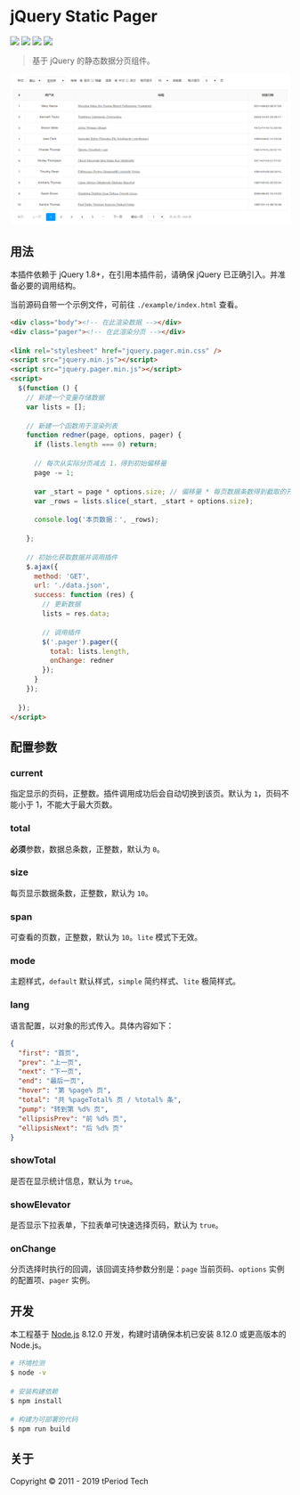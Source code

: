 # jQuery Static Pager

![ ](https://img.shields.io/badge/node.js-v8.12.0-brightgreen.svg)
![ ](https://img.shields.io/badge/npm-v6.4.1-brightgreen.svg)
![ ](https://img.shields.io/badge/gulp-v4.0.0-orange.svg)
![ ](https://img.shields.io/badge/jQuery-0769ad.svg)

> 基于 jQuery 的静态数据分页组件。

![效果截图](screenshot.png)

## 用法

本插件依赖于 jQuery 1.8+，在引用本插件前，请确保 jQuery 已正确引入。并准备必要的调用结构。

当前源码自带一个示例文件，可前往 `./example/index.html` 查看。

```html
<div class="body"><!-- 在此渲染数据 --></div>
<div class="pager"><!-- 在此渲染分页 --></div>

<link rel="stylesheet" href="jquery.pager.min.css" />
<script src="jquery.min.js"></script>
<script src="jquery.pager.min.js"></script>
<script>
  $(function () {
    // 新建一个变量存储数据
    var lists = [];

    // 新建一个函数用于渲染列表
    function redner(page, options, pager) {
      if (lists.length === 0) return;

      // 每次从实际分页减去 1，得到初始偏移量
      page -= 1;

      var _start = page * options.size; // 偏移量 * 每页数据条数得到截取的开始位置
      var _rows = lists.slice(_start, _start + options.size);

      console.log('本页数据：', _rows);

    };

    // 初始化获取数据并调用插件
    $.ajax({
      method: 'GET',
      url: './data.json',
      success: function (res) {
        // 更新数据
        lists = res.data;

        // 调用插件
        $('.pager').pager({
          total: lists.length,
          onChange: redner
        });
      }
    });

  });
</script>
```

## 配置参数

### current

指定显示的页码，正整数。插件调用成功后会自动切换到该页。默认为 `1`，页码不能小于 1，不能大于最大页数。

### total

**必须**参数，数据总条数，正整数，默认为 `0`。

### size

每页显示数据条数，正整数，默认为 `10`。

### span

可查看的页数，正整数，默认为 `10`。`lite` 模式下无效。

### mode

主题样式，`default` 默认样式，`simple` 简约样式、`lite` 极简样式。

### lang

语言配置，以对象的形式传入。具体内容如下：

```json
{
  "first": "首页",
  "prev": "上一页",
  "next": "下一页",
  "end": "最后一页",
  "hover": "第 %page% 页",
  "total": "共 %pageTotal% 页 / %total% 条",
  "pump": "转到第 %d% 页",
  "ellipsisPrev": "前 %d% 页",
  "ellipsisNext": "后 %d% 页"
}
```

### showTotal

是否在显示统计信息，默认为 `true`。

### showElevator

是否显示下拉表单，下拉表单可快速选择页码，默认为 `true`。

### onChange

分页选择时执行的回调，该回调支持参数分别是：`page` 当前页码、`options` 实例的配置项、`pager` 实例。

## 开发

本工程基于 [Node.js](https://nodejs.org/en/) 8.12.0 开发，构建时请确保本机已安装 8.12.0 或更高版本的 Node.js。

```bash
# 环境检测
$ node -v

# 安装构建依赖
$ npm install

# 构建为可部署的代码
$ npm run build
```

## 关于

Copyright &copy; 2011 - 2019 tPeriod Tech
